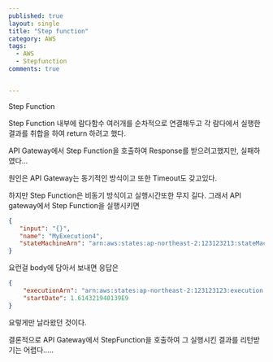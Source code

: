 ```yaml
---
published: true
layout: single
title: "Step function"
category: AWS
tags:
  - AWS
  - Stepfunction
comments: true


---
```


Step Function





Step Function 내부에 람다함수 여러개를 순차적으로 연결해두고 각 람다에서 실행한 결과를 취합을 하여 return 하려고 했다.

API Gateway에서 Step Function을 호출하여 Response를 받으려고했지만, 실패하였다...



원인은 API Gateway는 동기적인 방식이고 또한 Timeout도 갖고있다.

하지만 Step Function은 비동기 방식이고 실행시간또한 무지 길다. 그래서 API gateway에서 Step Function을 실행시키면 

```json
{
   "input": "{}",
   "name": "MyExecution4",
   "stateMachineArn": "arn:aws:states:ap-northeast-2:123123213:stateMachine:MyStateMachine"
}
```

요런걸 body에 담아서 보내면 응답은

```json
{
    "executionArn": "arn:aws:states:ap-northeast-2:123123123:execution:MyStateMachine:MyExecution4",
    "startDate": 1.614321940139E9
}
```

요렇게만 날라왔던 것이다.

결론적으로 API Gateway에서 StepFunction을 호출하여 그 실행시킨 결과를 리턴받기는 어렵다.....

